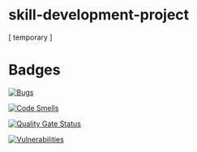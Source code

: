 # skill-development-project
[ temporary ]

# Badges

[![Bugs](https://sonarcloud.io/api/project_badges/measure?project=siddharth-vagavolu_skill-development-project&metric=bugs)](https://sonarcloud.io/summary/new_code?id=siddharth-vagavolu_skill-development-project)

[![Code Smells](https://sonarcloud.io/api/project_badges/measure?project=siddharth-vagavolu_skill-development-project&metric=code_smells)](https://sonarcloud.io/summary/new_code?id=siddharth-vagavolu_skill-development-project)

[![Quality Gate Status](https://sonarcloud.io/api/project_badges/measure?project=siddharth-vagavolu_skill-development-project&metric=alert_status)](https://sonarcloud.io/summary/new_code?id=siddharth-vagavolu_skill-development-project)

[![Vulnerabilities](https://sonarcloud.io/api/project_badges/measure?project=siddharth-vagavolu_skill-development-project&metric=vulnerabilities)](https://sonarcloud.io/summary/new_code?id=siddharth-vagavolu_skill-development-project)